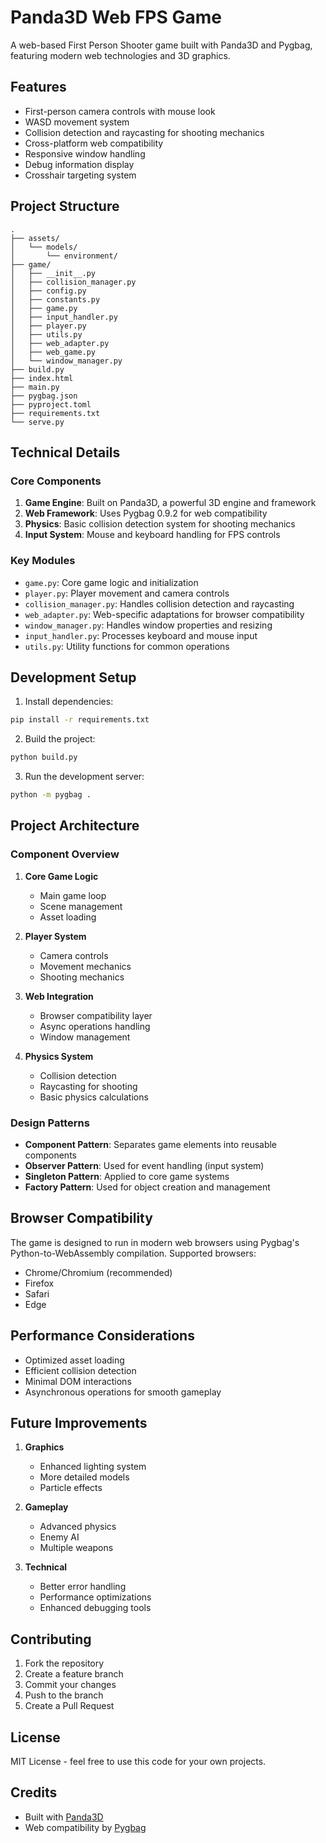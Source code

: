 # Panda3D Web FPS Game

A web-based First Person Shooter game built with Panda3D and Pygbag, featuring modern web technologies and 3D graphics.

## Features

- First-person camera controls with mouse look
- WASD movement system
- Collision detection and raycasting for shooting mechanics
- Cross-platform web compatibility
- Responsive window handling
- Debug information display
- Crosshair targeting system

## Project Structure

```
.
├── assets/
│   └── models/
│       └── environment/
├── game/
│   ├── __init__.py
│   ├── collision_manager.py
│   ├── config.py
│   ├── constants.py
│   ├── game.py
│   ├── input_handler.py
│   ├── player.py
│   ├── utils.py
│   ├── web_adapter.py
│   ├── web_game.py
│   └── window_manager.py
├── build.py
├── index.html
├── main.py
├── pygbag.json
├── pyproject.toml
├── requirements.txt
└── serve.py
```

## Technical Details

### Core Components

1. **Game Engine**: Built on Panda3D, a powerful 3D engine and framework
2. **Web Framework**: Uses Pygbag 0.9.2 for web compatibility
3. **Physics**: Basic collision detection system for shooting mechanics
4. **Input System**: Mouse and keyboard handling for FPS controls

### Key Modules

- `game.py`: Core game logic and initialization
- `player.py`: Player movement and camera controls
- `collision_manager.py`: Handles collision detection and raycasting
- `web_adapter.py`: Web-specific adaptations for browser compatibility
- `window_manager.py`: Handles window properties and resizing
- `input_handler.py`: Processes keyboard and mouse input
- `utils.py`: Utility functions for common operations

## Development Setup

1. Install dependencies:
```bash
pip install -r requirements.txt
```

2. Build the project:
```bash
python build.py
```

3. Run the development server:
```bash
python -m pygbag .
```

## Project Architecture

### Component Overview

1. **Core Game Logic**
   - Main game loop
   - Scene management
   - Asset loading

2. **Player System**
   - Camera controls
   - Movement mechanics
   - Shooting mechanics

3. **Web Integration**
   - Browser compatibility layer
   - Async operations handling
   - Window management

4. **Physics System**
   - Collision detection
   - Raycasting for shooting
   - Basic physics calculations

### Design Patterns

- **Component Pattern**: Separates game elements into reusable components
- **Observer Pattern**: Used for event handling (input system)
- **Singleton Pattern**: Applied to core game systems
- **Factory Pattern**: Used for object creation and management

## Browser Compatibility

The game is designed to run in modern web browsers using Pygbag's Python-to-WebAssembly compilation. Supported browsers:

- Chrome/Chromium (recommended)
- Firefox
- Safari
- Edge

## Performance Considerations

- Optimized asset loading
- Efficient collision detection
- Minimal DOM interactions
- Asynchronous operations for smooth gameplay

## Future Improvements

1. **Graphics**
   - Enhanced lighting system
   - More detailed models
   - Particle effects

2. **Gameplay**
   - Advanced physics
   - Enemy AI
   - Multiple weapons

3. **Technical**
   - Better error handling
   - Performance optimizations
   - Enhanced debugging tools

## Contributing

1. Fork the repository
2. Create a feature branch
3. Commit your changes
4. Push to the branch
5. Create a Pull Request

## License

MIT License - feel free to use this code for your own projects.

## Credits

- Built with [Panda3D](https://www.panda3d.org/)
- Web compatibility by [Pygbag](https://pygame-web.github.io/)